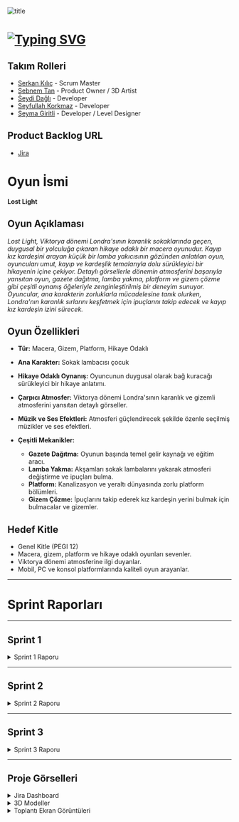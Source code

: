 ![title](https://github.com/Serkan-K/Unity_48/assets/125659165/de1c83ce-f56a-40de-af70-1034916785ba)

# [![Typing SVG](https://readme-typing-svg.demolab.com?font=&size=30&duration=1000&pause=3000&color=FFFFFF&center=true&vCenter=true&random=false&width=150&lines=+Unity+48)](https://git.io/typing-svg)

## Takım Rolleri

- [Serkan Kılıç](https://www.linkedin.com/in/serkan-klc/) - Scrum Master
- [Şebnem Tan](https://www.linkedin.com/in/%C5%9Febnem-tan/) - Product Owner / 3D Artist
- [Seydi Dağlı](https://www.linkedin.com/in/seydidagli/) - Developer
- [Seyfullah Korkmaz](https://www.linkedin.com/in/seyfullah-korkmaz-polestar/) - Developer
- [Şeyma Giritli](https://www.linkedin.com/in/seymagrtl2/) - Developer / Level Designer

## Product Backlog URL
- [Jira](https://unity-48.atlassian.net/jira/software/projects/UNI48/boards/2?atlOrigin=eyJpIjoiZGU0MjlhMTZkYzNkNDgzNjg3NTkwYjEyM2QwZDgzMGMiLCJwIjoiaiJ9)

# Oyun İsmi

**Lost Light**

## Oyun Açıklaması

_Lost Light, Viktorya dönemi Londra'sının karanlık sokaklarında geçen, duygusal bir yolculuğa çıkaran hikaye odaklı bir macera oyunudur. Kayıp kız kardeşini arayan küçük bir lamba yakıcısının gözünden anlatılan oyun, oyuncuları umut, kayıp ve kardeşlik temalarıyla dolu sürükleyici bir hikayenin içine çekiyor. Detaylı görsellerle dönemin atmosferini başarıyla yansıtan oyun, gazete dağıtma, lamba yakma, platform ve gizem çözme gibi çeşitli oynanış öğeleriyle zenginleştirilmiş bir deneyim sunuyor. Oyuncular, ana karakterin zorluklarla mücadelesine tanık olurken, Londra'nın karanlık sırlarını keşfetmek için ipuçlarını takip edecek ve kayıp kız kardeşin izini sürecek._

## Oyun Özellikleri

- **Tür:** Macera, Gizem, Platform, Hikaye Odaklı
- **Ana Karakter:** Sokak lambacısı çocuk
- **Hikaye Odaklı Oynanış:** Oyuncunun duygusal olarak bağ kuracağı sürükleyici bir hikaye anlatımı.
- **Çarpıcı Atmosfer:** Viktorya dönemi Londra'sının karanlık ve gizemli atmosferini yansıtan detaylı görseller.
- **Müzik ve Ses Efektleri:** Atmosferi güçlendirecek şekilde özenle seçilmiş müzikler ve ses efektleri.

- **Çeşitli Mekanikler:**
  - **Gazete Dağıtma:** Oyunun başında temel gelir kaynağı ve eğitim aracı.
  - **Lamba Yakma:** Akşamları sokak lambalarını yakarak atmosferi değiştirme ve ipuçları bulma.
  - **Platform:** Kanalizasyon ve yeraltı dünyasında zorlu platform bölümleri.
  - **Gizem Çözme:** İpuçlarını takip ederek kız kardeşin yerini bulmak için bulmacalar ve gizemler.

## Hedef Kitle

- Genel Kitle (PEGI 12)
- Macera, gizem, platform ve hikaye odaklı oyunları sevenler.
- Viktorya dönemi atmosferine ilgi duyanlar.
- Mobil, PC ve konsol platformlarında kaliteli oyun arayanlar.


---

# Sprint Raporları

---

## Sprint 1

<details>
<summary>Sprint 1 Raporu</summary>

### Sprint Hedefi

İlk sprint sonunda, oyuncunun gazete dağıtma, lamba yakma ve kanalizasyona giriş bölümlerini tamamlaması hedefleniyor.

### Sprint Notları (Sprint Backlog)

  - Gazete dağıtım mekaniğini oluştur.
  - Lamba yakma mekaniğini oluştur.
  - Kanalizasyon giriş bölümünü tasarla ve oluştur.
  - Ana karakter modelini ve animasyonlarını oluştur.

### Puanlama

Proje boyunca toplam **110** puan toplanması gereken backlog bulunmaktadır. Üç sprinte bölünen projede ilk sprint için **37** puanlık kısmının tamamlanması planlanmıştır. Gerçekleşen puan **11**'dir.

### Puan Tamamlama Mantığı

Puanlar, her bir görevin karmaşıklığı ve tahmini tamamlanma süresine göre belirlenmiştir.

### Backlog Düzeni

  #### Daily Scrum

<details>
<summary>Daily Scrum Görüntüleri</summary>
  
![Ekran görüntüsü 2024-07-01 230825](https://github.com/Serkan-K/Unity_48/assets/125659165/ff789753-1713-4059-afa2-8bdf8aca88b4)
![Ekran görüntüsü 2024-07-05 211122](https://github.com/Serkan-K/Unity_48/assets/125659165/e0d036f4-fc03-4510-b473-5a3174207903)
![Ekran görüntüsü 2024-07-05 211301](https://github.com/Serkan-K/Unity_48/assets/125659165/12260e0c-98e4-40db-8ce1-b2590348998f)
![Ekran görüntüsü 2024-07-05 211337](https://github.com/Serkan-K/Unity_48/assets/125659165/834a020a-2b61-4d86-b05b-9d34164b7474)


</details>

### Sprint Board Güncellemesi

<details>
<summary>Sprint Board Ekran Görüntüsü</summary>

![Ekran görüntüsü 2024-07-05 212350](https://github.com/Serkan-K/Unity_48/assets/125659165/7e663fe9-ebdd-43f3-bc60-eac91ef97b97)


</details>


### Oyunda Yapılan İşler

<details>
<summary>Oyun İçi Görüntüleri</summary>

#### Unity
![LostLight--](https://github.com/Serkan-K/Unity_48/assets/125659165/a1fcbb68-922e-4b54-b958-5f5d08239941)
![WhatsApp Görsel 2024-07-05 saat 21 05 00_cec0383b](https://github.com/Serkan-K/Unity_48/assets/125659165/1560b7a1-9860-443e-9581-24af5899d92d)

</details>

#### Modeller
<details>
![LostLight--](https://github.com/Serkan-K/Unity_48/assets/125659165/a1fcbb68-922e-4b54-b958-5f5d08239941)
![WhatsApp Görsel 2024-07-05 saat 21 05 00_cec0383b](https://github.com/Serkan-K/Unity_48/assets/125659165/1560b7a1-9860-443e-9581-24af5899d92d)

</details>


### Sprint Review

İlk sprint için belirlenen hedeflerin %90'ı tamamlanmıştır. Eksikler ikinci sprint başında tamamlanarak hedeflerin sarkmaması planlanmıştır.

![Sprint 1](https://github.com/Serkan-K/Unity_48/assets/125659165/ad700e23-3725-40b2-ab04-2b1b28959653)



### Sprint Retrospective

- **Olumlu:** Görevlerin yapım süreci ekip içinde düzene girmiş ve projenin yapımı artan hızla devam etmektedir.
- **Geliştirilecek:** Bazı görevlerin tahmin edilen süreden daha uzun sürmesi nedeniyle sprint hedefinin tamamı gerçekleştirilememiştir.
- **Aksiyon:** İkinci sprintte daha gerçekçi tahminler yapmaya özen gösterilecektir.

- ![Sprint calendar](https://github.com/Serkan-K/Unity_48/assets/125659165/df0e8d14-e8de-4e34-a7d1-3d60b3e1f8e1)


</details>

---

## Sprint 2

<details>
<summary>Sprint 2 Raporu</summary>

### Sprint Hedefi

[Sprint 2 için Belirlenen Hedefler]

### Sprint Notları (Sprint Backlog)

[Sprint 2 için Belirlenen Görevler]

[Sprint 2 Raporunun Devamı - Puanlama, Daily Scrum, Sprint Board, Ekran Görüntüleri, Review, Retrospective]

</details>

---

## Sprint 3

<details>
<summary>Sprint 3 Raporu</summary>

### Sprint Hedefi

[Sprint 3 için Belirlenen Hedefler]

### Sprint Notları (Sprint Backlog)

[Sprint 3 için Belirlenen Görevler]

[Sprint 3 Raporunun Devamı - Puanlama, Daily Scrum, Sprint Board, Ekran Görüntüleri, Review, Retrospective]

</details>

---

## Proje Görselleri

<details>
<summary>Jira Dashboard</summary>

[Jira Dashboard Ekran Görüntüsü]

</details>

<details>
<summary>3D Modeller</summary>

[3D Model Ekran Görüntüleri]

</details>

<details>
<summary>Toplantı Ekran Görüntüleri</summary>

[Toplantı Ekran Görüntüleri]

</details>
